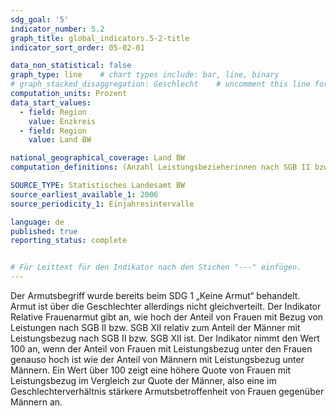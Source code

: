 ```yaml
---
sdg_goal: '5'
indicator_number: 5.2
graph_title: global_indicators.5-2-title 
indicator_sort_order: 05-02-01

data_non_statistical: false
graph_type: line    # chart types include: bar, line, binary
# graph_stacked_disaggregation: Geschlecht    # uncomment this line for stacked bars. eplace "Geschlecht" with the field of aggregation.
computation_units: Prozent
data_start_values:
  - field: Region
    value: Enzkreis
  - field: Region
    value: Land BW

national_geographical_coverage: Land BW
computation_definitions: (Anzahl Leistungsbezieherinnen nach SGB II bzw. SGB XII / Anzahl Frauen) / (Anzahl Leistungsbezieher nach SGB II bzw. SGB XII / Anzahl Männer)) * 100

SOURCE_TYPE: Statistisches Landesamt BW
source_earliest_available_1: 2006
source_periodicity_1: Einjahresintervalle

language: de   
published: true
reporting_status: complete


# Für Leittext für den Indikator nach den Stichen "---" einfügen.
---
```


Der Armutsbegriff wurde bereits beim SDG 1 „Keine Armut“ behandelt. Armut ist über die Geschlechter allerdings nicht gleichverteilt.
Der Indikator Relative Frauenarmut gibt an, wie hoch der Anteil von Frauen mit Bezug von Leistungen nach SGB II bzw. SGB XII relativ zum Anteil der Männer mit Leistungsbezug nach SGB II bzw. SGB XII ist.
Der Indikator nimmt den Wert 100 an, wenn der Anteil von Frauen mit Leistungsbezug unter den Frauen genauso hoch ist wie der Anteil von Männern mit Leistungsbezug unter Männern.
Ein Wert über 100 zeigt eine höhere Quote von Frauen mit Leistungsbezug im Vergleich zur Quote der Männer, also eine im Geschlechterverhältnis stärkere Armutsbetroffenheit von Frauen gegenüber Männern an.